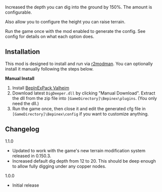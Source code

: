 ﻿Increased the depth you can dig into the ground by 150%. The amount is configurable.

Also allow you to configure the height you can raise terrain.

Run the game once with the mod enabled to generate the config. See config for details on what each option does.

## Installation
This mod is designed to install and run via [r2modman](https://thunderstore.io/package/ebkr/r2modman/). You can optionally install it manually following the steps below.

**Manual Install**
1. Install [BepInExPack Valheim](https://valheim.thunderstore.io/package/denikson/BepInExPack_Valheim/)
2. Download latest ``DigDeeper.dll`` by clicking "Manual Download". Extract the dll from the zip file into ``[GameDirectory]\Bepinex\plugins``. (You only need the dll.)
3. Run the game once, then close it and edit the generated cfg file in ``[GameDirectory]\Bepinex\config`` if you want to customize anything.

## Changelog
1.1.0

* Updated to work with the game's new terrain modification system released in 0.150.3.
* Increased default dig depth from 12 to 20. This should be deep enough to allow fully digging under any copper nodes.

1.0.0

* Initial release
